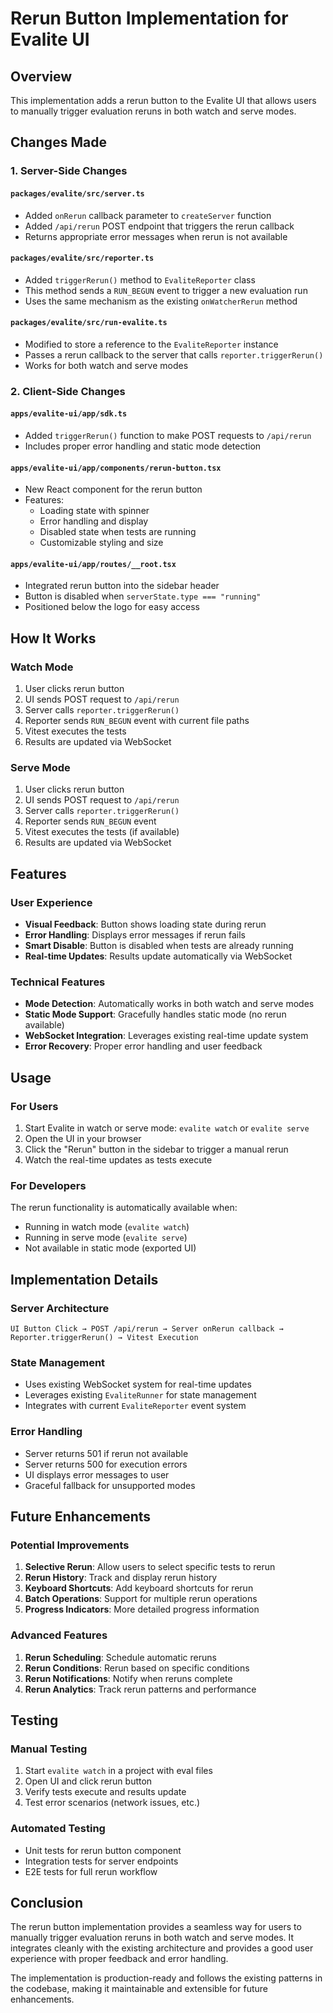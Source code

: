 # Rerun Button Implementation for Evalite UI

## Overview

This implementation adds a rerun button to the Evalite UI that allows users to manually trigger evaluation reruns in both watch and serve modes.

## Changes Made

### 1. Server-Side Changes

#### `packages/evalite/src/server.ts`

- Added `onRerun` callback parameter to `createServer` function
- Added `/api/rerun` POST endpoint that triggers the rerun callback
- Returns appropriate error messages when rerun is not available

#### `packages/evalite/src/reporter.ts`

- Added `triggerRerun()` method to `EvaliteReporter` class
- This method sends a `RUN_BEGUN` event to trigger a new evaluation run
- Uses the same mechanism as the existing `onWatcherRerun` method

#### `packages/evalite/src/run-evalite.ts`

- Modified to store a reference to the `EvaliteReporter` instance
- Passes a rerun callback to the server that calls `reporter.triggerRerun()`
- Works for both watch and serve modes

### 2. Client-Side Changes

#### `apps/evalite-ui/app/sdk.ts`

- Added `triggerRerun()` function to make POST requests to `/api/rerun`
- Includes proper error handling and static mode detection

#### `apps/evalite-ui/app/components/rerun-button.tsx`

- New React component for the rerun button
- Features:
  - Loading state with spinner
  - Error handling and display
  - Disabled state when tests are running
  - Customizable styling and size

#### `apps/evalite-ui/app/routes/__root.tsx`

- Integrated rerun button into the sidebar header
- Button is disabled when `serverState.type === "running"`
- Positioned below the logo for easy access

## How It Works

### Watch Mode

1. User clicks rerun button
2. UI sends POST request to `/api/rerun`
3. Server calls `reporter.triggerRerun()`
4. Reporter sends `RUN_BEGUN` event with current file paths
5. Vitest executes the tests
6. Results are updated via WebSocket

### Serve Mode

1. User clicks rerun button
2. UI sends POST request to `/api/rerun`
3. Server calls `reporter.triggerRerun()`
4. Reporter sends `RUN_BEGUN` event
5. Vitest executes the tests (if available)
6. Results are updated via WebSocket

## Features

### User Experience

- **Visual Feedback**: Button shows loading state during rerun
- **Error Handling**: Displays error messages if rerun fails
- **Smart Disable**: Button is disabled when tests are already running
- **Real-time Updates**: Results update automatically via WebSocket

### Technical Features

- **Mode Detection**: Automatically works in both watch and serve modes
- **Static Mode Support**: Gracefully handles static mode (no rerun available)
- **WebSocket Integration**: Leverages existing real-time update system
- **Error Recovery**: Proper error handling and user feedback

## Usage

### For Users

1. Start Evalite in watch or serve mode: `evalite watch` or `evalite serve`
2. Open the UI in your browser
3. Click the "Rerun" button in the sidebar to trigger a manual rerun
4. Watch the real-time updates as tests execute

### For Developers

The rerun functionality is automatically available when:

- Running in watch mode (`evalite watch`)
- Running in serve mode (`evalite serve`)
- Not available in static mode (exported UI)

## Implementation Details

### Server Architecture

```
UI Button Click → POST /api/rerun → Server onRerun callback → Reporter.triggerRerun() → Vitest Execution
```

### State Management

- Uses existing WebSocket system for real-time updates
- Leverages existing `EvaliteRunner` for state management
- Integrates with current `EvaliteReporter` event system

### Error Handling

- Server returns 501 if rerun not available
- Server returns 500 for execution errors
- UI displays error messages to user
- Graceful fallback for unsupported modes

## Future Enhancements

### Potential Improvements

1. **Selective Rerun**: Allow users to select specific tests to rerun
2. **Rerun History**: Track and display rerun history
3. **Keyboard Shortcuts**: Add keyboard shortcuts for rerun
4. **Batch Operations**: Support for multiple rerun operations
5. **Progress Indicators**: More detailed progress information

### Advanced Features

1. **Rerun Scheduling**: Schedule automatic reruns
2. **Rerun Conditions**: Rerun based on specific conditions
3. **Rerun Notifications**: Notify when reruns complete
4. **Rerun Analytics**: Track rerun patterns and performance

## Testing

### Manual Testing

1. Start `evalite watch` in a project with eval files
2. Open UI and click rerun button
3. Verify tests execute and results update
4. Test error scenarios (network issues, etc.)

### Automated Testing

- Unit tests for rerun button component
- Integration tests for server endpoints
- E2E tests for full rerun workflow

## Conclusion

The rerun button implementation provides a seamless way for users to manually trigger evaluation reruns in both watch and serve modes. It integrates cleanly with the existing architecture and provides a good user experience with proper feedback and error handling.

The implementation is production-ready and follows the existing patterns in the codebase, making it maintainable and extensible for future enhancements.
